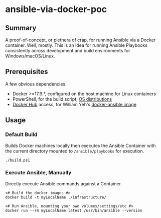 # ansible-via-docker-poc

## Summary

A proof-of-concept, or plethera of crap, for running Ansible via a Docker container. Well, mostly. This is an idea for running Ansible Playbooks consistently across development and build environments for Windows/macOS/Linux.


## Prerequisites

A few obvious dependencies. 

  - Docker >=17.9.*, configured on the host machine for Linux containers
  - PowerShell, for the build script; [OS distributions](https://github.com/PowerShell/PowerShell#get-powershell)
  - [Docker Hub](https://hub.docker.com/r/williamyeh/ansible/) access, for William Yeh's [docker-ansible image](https://github.com/William-Yeh/docker-ansible)


## Usage


### Default Build

Builds Docker machines locally then executes the Ansible Container with the current directory mounted to `/ansible/playbooks` for execution.

```
./build.ps1
```


### Execute Ansible, Manually

Directly execute Ansible commands against a Container.

```
<# Build the docker images #>
docker build -t myLocalName ./infrastructure/

<# Run Ansible, mounting your own volumes/settings/etc #>
docker run --rm myLocalName:latest /usr/bin/ansible --version
```

